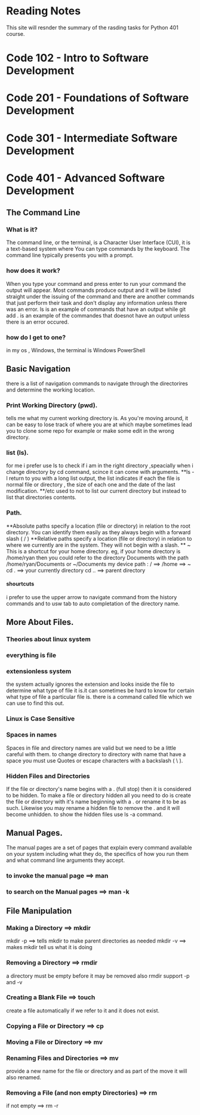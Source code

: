 # Reading Notes
This site will resnder the summary of the rasding tasks for Python 401 course.
# Code 102 - Intro to Software Development
# Code 201 - Foundations of Software Development
# Code 301 - Intermediate Software Development
# Code 401 - Advanced Software Development
## The Command Line
### What is it?
The command line, or the terminal, is a Character User Interface (CUI), it is a text-based system where You can type commands by the keyboard.
The command line typically presents you with a prompt. 
### how does it work?
When you type your command and press enter to run your command the output will appear. Most commands produce output and it will be listed straight under the issuing of the command and there are another commands that  just perform their task and don't display any information unless there was an error. ls is an example of commands that have an output while git add . is an example of the commandes that doesnot have an output unless there is an error occured.
### how do I get to one?
in my os , Windows, the terminal is Windows PowerShell

## Basic Navigation
there is a list of navigation commands to navigate through the directorires and determine the working location.
###  Print Working Directory (pwd).
 tells me what my current working directory is. As you're moving around, it can be easy to lose track of where you are at which maybe sometimes lead you to clone some repo for example or make some edit in the wrong directory.
 ### list (ls).
 for me i prefer use ls to check if i am in the right directory ,speacially when i change directory by cd command, scince it can come with arguments.
 **ls -l return to you with a long list output, the list indicates if each the file is normal file or directory , the size of each one and the date of the last modification.
**/etc used to not to list our current directory but instead to list that directories contents.
### Path.
**Absolute paths specify a location (file or directory) in relation to the root directory. You can identify them easily as they always begin with a forward slash ( / )
**Relative paths specify a location (file or directory) in relation to where we currently are in the system. They will not begin with a slash.
** ~ This is a shortcut for your home directory. eg, if your home directory is /home/ryan then you could refer to the directory Documents with the path /home/ryan/Documents or ~/Documents
 my device path : / ==> /home ==>  ~
 cd . ==> your currently directory
 cd .. ==> parent directory
#### shourtcuts 
i prefer to use the upper arrow to navigate command from the history commands and to usw tab to auto completation of the directory name.

## More About Files.
### Theories about linux system 
### everything is file
### extensionless system
the system actually ignores the extension and looks inside the file to determine what type of file it is.it can sometimes be hard to know for certain what type of file a particular file is. there is a command called file which we can use to find this out.
### Linux is Case Sensitive
### Spaces in names
Spaces in file and directory names are valid but we need to be a little careful with them. to change directory to directory with name that have a space you must use Quotes or escape characters with a backslash ( \ ).
### Hidden Files and Directories
If the file or directory's name begins with a . (full stop) then it is considered to be hidden.
To make a file or directory hidden all you need to do is create the file or directory with it's name beginning with a . or rename it to be as such. Likewise you may rename a hidden file to remove the . and it will become unhidden.
to show the hidden files use ls -a command.

## Manual Pages.
The manual pages are a set of pages that explain every command available on your system including what they do, the specifics of how you run them and what command line arguments they accept.
### to  invoke the manual page ==>  man
### to search on the Manual pages ==> man -k <search>

## File Manipulation
### Making a Directory ==> mkdir
 mkdir -p ==> tells mkdir to make parent directories as needed
 mkdir -v ==> makes mkdir tell us what it is doing
### Removing a Directory ==> rmdir 
a directory must be empty before it may be removed 
also rmdir support -p and -v
### Creating a Blank File ==> touch
create a file automatically if we refer to it and it does not exist. 
### Copying a File or Directory ==> cp
### Moving a File or Directory ==>  mv 
### Renaming Files and Directories ==> mv
provide a new name for the file or directory and as part of the move it will also renamed.
### Removing a File (and non empty Directories) ==> rm 
if not empty ==> rm -r